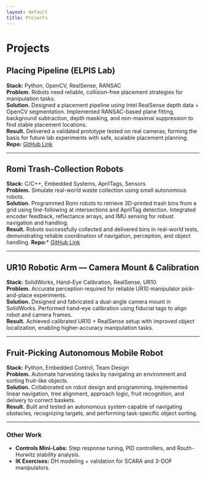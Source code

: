 ```yaml
---
layout: default
title: Projects
---
```


# Projects

## Placing Pipeline (ELPIS Lab)
**Stack:** Python, OpenCV, RealSense, RANSAC  
**Problem.** Robots need reliable, collision-free placement strategies for manipulation tasks.  
**Solution.** Designed a placement pipeline using Intel RealSense depth data + OpenCV segmentation. Implemented RANSAC-based plane fitting, background subtraction, depth masking, and non-maximal suppression to find stable placement locations.  
**Result.** Delivered a validated prototype tested on real cameras, forming the basis for future lab experiments with safe, scalable placement planning.
**Repo:** [GitHub Link](https://github.com/jeroruizfe/Placement_Locations_Pipeline)

---

## Romi Trash-Collection Robots
**Stack:** C/C++, Embedded Systems, AprilTags, Sensors  
**Problem.** Simulate real-world waste collection using small autonomous robots.  
**Solution.** Programmed Romi robots to retrieve 3D-printed trash bins from a grid using line-following at intersections and AprilTag detection. Integrated encoder feedback, reflectance arrays, and IMU sensing for robust navigation and handling.  
**Result.** Robots successfully collected and delivered bins in real-world tests, demonstrating reliable coordination of navigation, perception, and object handling.
**Repo:*** [GitHub Link](https://github.com/jeroruizfe/RBE3000)

---


## UR10 Robotic Arm — Camera Mount & Calibration
**Stack:** SolidWorks, Hand–Eye Calibration, RealSense, UR10  
**Problem.** Accurate perception required for reliable UR10 manipulator pick-and-place experiments.  
**Solution.** Designed and fabricated a dual-angle camera mount in SolidWorks. Performed hand–eye calibration using fiducial tags to align robot and camera frames.  
**Result.** Achieved calibrated UR10 + RealSense setup with improved object localization, enabling higher-accuracy manipulation tasks.  

---

## Fruit-Picking Autonomous Mobile Robot
**Stack:** Python, Embedded Control, Team Design  
**Problem.** Automate harvesting tasks by navigating an environment and sorting fruit-like objects.  
**Solution.** Collaborated on robot design and programming. Implemented linear navigation, tree alignment, approach logic, fruit recognition, and delivery to correct baskets.  
**Result.** Built and tested an autonomous system capable of navigating obstacles, recognizing targets, and performing task-specific object sorting.  

---

### Other Work
- **Controls Mini-Labs:** Step response tuning, PID controllers, and Routh-Hurwitz stability analysis.  
- **IK Exercises:** DH modeling + validation for SCARA and 3-DOF manipulators.  
